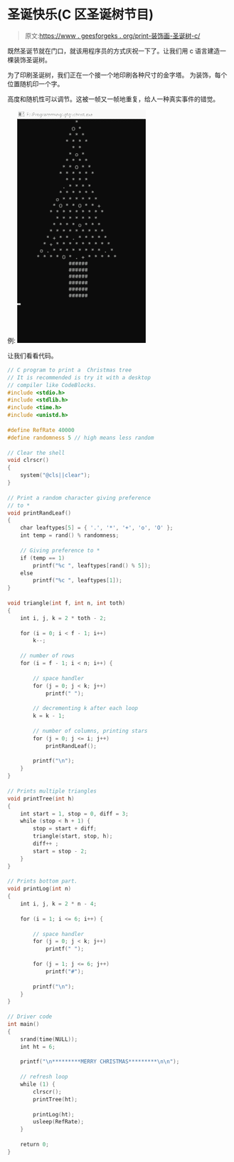 # 圣诞快乐(C 区圣诞树节目)

> 原文:[https://www . geesforgeks . org/print-装饰画-圣诞树-c/](https://www.geeksforgeeks.org/print-decorative-christmas-tree-c/)

既然圣诞节就在门口，就该用程序员的方式庆祝一下了。让我们用 c 语言建造一棵装饰圣诞树。

为了印刷圣诞树，我们正在一个接一个地印刷各种尺寸的金字塔。
为装饰，每个位置随机印一个字。

高度和随机性可以调节。这被一帧又一帧地重复，给人一种真实事件的错觉。

例:
[![](img/0b68723ba28770bd2a734506645d5d20.png)](https://contribute.geeksforgeeks.org/?attachment_id=287117)

让我们看看代码。

```cpp
// C program to print a  Christmas tree
// It is recommended is try it with a desktop 
// compiler like CodeBlocks.
#include <stdio.h>
#include <stdlib.h>
#include <time.h>
#include <unistd.h>

#define RefRate 40000
#define randomness 5 // high means less random

// Clear the shell
void clrscr()
{
    system("@cls||clear");
}

// Print a random character giving preference 
// to *
void printRandLeaf()
{
    char leaftypes[5] = { '.', '*', '+', 'o', 'O' };
    int temp = rand() % randomness;

    // Giving preference to *
    if (temp == 1)
        printf("%c ", leaftypes[rand() % 5]);
    else
        printf("%c ", leaftypes[1]);
}

void triangle(int f, int n, int toth)
{
    int i, j, k = 2 * toth - 2;

    for (i = 0; i < f - 1; i++)
        k--;

    // number of rows
    for (i = f - 1; i < n; i++) {

        // space handler
        for (j = 0; j < k; j++)
            printf(" ");

        // decrementing k after each loop
        k = k - 1;

        // number of columns, printing stars
        for (j = 0; j <= i; j++)
            printRandLeaf();

        printf("\n");
    }
}

// Prints multiple triangles
void printTree(int h)
{
    int start = 1, stop = 0, diff = 3;
    while (stop < h + 1) {
        stop = start + diff;
        triangle(start, stop, h);
        diff++ ;
        start = stop - 2;
    }
}

// Prints bottom part.
void printLog(int n)
{
    int i, j, k = 2 * n - 4;

    for (i = 1; i <= 6; i++) {

        // space handler
        for (j = 0; j < k; j++)
            printf(" ");

        for (j = 1; j <= 6; j++)
            printf("#");

        printf("\n");
    }
}

// Driver code
int main()
{
    srand(time(NULL));
    int ht = 6;

    printf("\n*********MERRY CHRISTMAS*********\n\n");

    // refresh loop
    while (1) {
        clrscr();
        printTree(ht);

        printLog(ht);
        usleep(RefRate);
    }

    return 0;
}
```